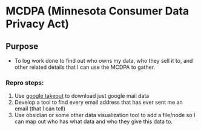 # MCDPA (Minnesota Consumer Data Privacy Act)


## Purpose
- To log work done to find out who owns my data, who they sell it to, and other related details that I can use the MCDPA to gather.


### Repro steps:
1. Use [google takeout](https://takeout.google.com/) to download just google mail data
2. Develop a tool to find every email address that has ever sent me an email (that I can tell)
3. Use obsidian or some other data visualization tool to add a file/node so I can map out who has what data and who they give this data to.


